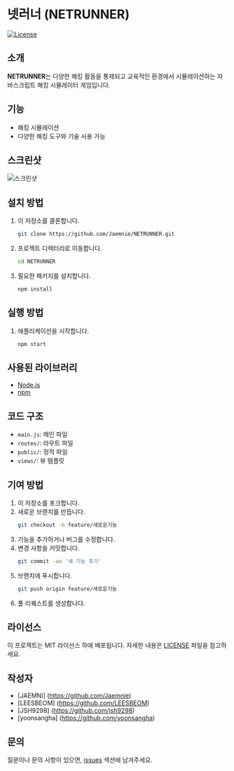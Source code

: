 # 넷러너 (NETRUNNER)

[![License](https://img.shields.io/badge/license-MIT-blue.svg)](LICENSE)

## 소개
**NETRUNNER**는 다양한 해킹 활동을 통제되고 교육적인 환경에서 시뮬레이션하는 자바스크립트 해킹 시뮬레이터 게임입니다.

## 기능
- 해킹 시뮬레이션
- 다양한 해킹 도구와 기술 사용 가능

## 스크린샷
![스크린샷](screenshot.png)  <!-- 여기에 스크린샷 이미지 경로를 추가하세요 -->

## 설치 방법
1. 이 저장소를 클론합니다.
    ```bash
    git clone https://github.com/Jaemnie/NETRUNNER.git
    ```
2. 프로젝트 디렉터리로 이동합니다.
    ```bash
    cd NETRUNNER
    ```
3. 필요한 패키지를 설치합니다.
    ```bash
    npm install
    ```

## 실행 방법
1. 애플리케이션을 시작합니다.
    ```bash
    npm start
    ```

## 사용된 라이브러리
- [Node.js](https://nodejs.org/)
- [npm](https://www.npmjs.com/)

## 코드 구조
- `main.js`: 메인 파일
- `routes/`: 라우트 파일
- `public/`: 정적 파일
- `views/`: 뷰 템플릿

## 기여 방법
1. 이 저장소를 포크합니다.
2. 새로운 브랜치를 만듭니다.
    ```bash
    git checkout -b feature/새로운기능
    ```
3. 기능을 추가하거나 버그를 수정합니다.
4. 변경 사항을 커밋합니다.
    ```bash
    git commit -am '새 기능 추가'
    ```
5. 브랜치에 푸시합니다.
    ```bash
    git push origin feature/새로운기능
    ```
6. 풀 리퀘스트를 생성합니다.

## 라이선스
이 프로젝트는 MIT 라이선스 하에 배포됩니다. 자세한 내용은 [LICENSE](LICENSE) 파일을 참고하세요.

## 작성자
- [JAEMNI] (https://github.com/Jaemnie)
- [LEESBEOM] (https://github.com/LEESBEOM)
- [JSH9298] (https://github.com/jsh9298)
- [yoonsangha] (https://github.com/yoonsangha)

## 문의
질문이나 문의 사항이 있으면, [issues](https://github.com/Jaemnie/NETRUNNER/issues) 섹션에 남겨주세요.
